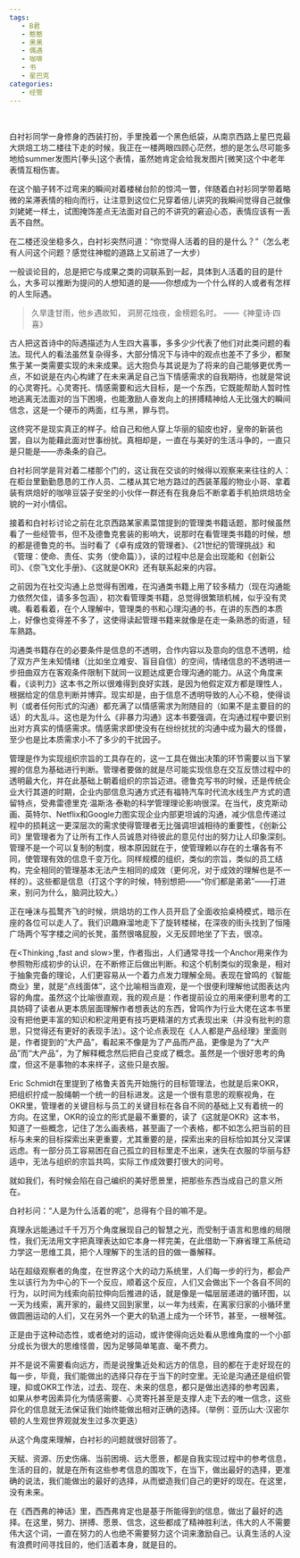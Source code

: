 ```yaml
---
tags:
   - B君
   - 憨憨
   - 黑黑
   - 偶遇
   - 咖啡
   - 书
   - 星巴克
categories:
   - 经管
---
```

<br />

白衬衫同学一身修身的西装打扮，手里挽着一个黑色纸袋，从南京西路上星巴克最大烘焙工坊二楼往下走的时候，我正在一楼两眼四顾心茫然，想的是怎么尽可能多地给summer发图片[拳头]这个表情，虽然她肯定会给我发图片[微笑]这个中老年表情互相伤害。

在这个脑子转不过弯来的瞬间对着楼梯台阶的惊鸿一瞥，伴随着白衬衫同学带着略微的呆滞表情的相向而行，让注意到这位仁兄穿着倍儿讲究的我瞬间觉得自己就像刘姥姥一样土，试图掩饰差点无法面对自己的不讲究的窘迫心态，表情应该有一丢丢不自然。

在二楼还没坐稳多久，白衬衫突然问道：“你觉得人活着的目的是什么？”（怎么老有人问这个问题？感觉往神棍的道路上又前进了一大步）

一般谈论目的，总是把它与成果之类的词联系到一起，具体到人活着的目的是什么，大多可以推断为提问的人想知道的是——你想成为一个什么样的人或者有怎样的人生际遇。

> 久旱逢甘雨，他乡遇故知，
  洞房花烛夜，金榜题名时。
                                     ——《神童诗·四喜》

古人把这首诗中的际遇描述为人生四大喜事，多多少少代表了他们对此类问题的看法。现代人的看法虽然复杂得多，大部分情况下与诗中的观点也差不了多少，都聚焦于某一类需要实现的未来成果。远大抱负与其说是为了将来的自己能够更优秀一点，不如说是在内心构建了在未来满足自己当下情感需求的自我期待，也就是常说的心灵寄托。心灵寄托、情感需要和远大目标，是一个东西，它既能帮助人暂时性地逃离无法面对的当下困境，也能激励人奋发向上的拼搏精神给人无比强大的瞬间信念，这是一个硬币的两面，红与黑，罪与罚。

这终究不是现实真正的样子。给自己和他人穿上华丽的貂皮也好，皇帝的新装也罢，自以为能藉此面对世事纷扰。真相却是，一直在与美好的生活斗争的，一直只是只能是——赤条条的自己。

白衬衫同学是背对着二楼那个门的，这让我在交谈的时候得以观察来来往往的人：在柜台里勤勤恳恳的工作人员、二楼从其它地方路过的西装革履的物业小哥、拿着装有烘焙好的咖啡豆袋子安坐的小伙伴一群还有在我身后不断拿着手机拍烘焙坊全貌的一对小情侣。

接着和白衬衫讨论之前在北京西路某家素菜馆提到的管理类书籍话题，那时候虽然看了一些经管书，但不及德鲁克套装的影响大，说那时在看管理类书籍的时候，想的都是德鲁克的书。当时看了《卓有成效的管理者》、《21世纪的管理挑战》和《管理：使命、责任、实务（使命篇）》，读的过程中总是会出现能和《创新公司》、《奈飞文化手册》、《这就是OKR》还有<How Google Works>联系起来的内容。

之前因为在社交沟通上总觉得有困难，在沟通类书籍上用了较多精力（现在沟通能力依然欠佳，请多多包涵），初次看管理类书籍，总觉得很繁琐机械，似乎没有灵魂。看着看着，在个人理解中，管理类的书和心理沟通的书，在讲的东西的本质上，好像也变得差不多了，这使得读起管理书籍来就像是在走一条熟悉的街道，轻车熟路。

沟通类书籍存在的必要条件是信息的不透明，合作内容以及意向的信息不透明，给了双方产生未知情绪（比如坐立难安、盲目自信）的空间，情绪信息的不透明进一步扭曲双方在客观条件限制下就同一议题达成更合理沟通的能力。从这个角度来看，《谈判力》这本书之所以很难得到良好实践，是因为他假定双方都是理性人，根据给定的信息判断并博弈。现实却是，由于信息不透明导致的人心不稳，使得谈判（或者任何形式的沟通）都充满了以情感需求为附随目的（如果不是主要目的的话）的大乱斗。这也是为什么《非暴力沟通》这本书要强调，在沟通过程中要识别出对方真实的情感需求。情感需求即使没有在纷纷扰扰的沟通中成为最大的怪兽，至少也是比本质需求小不了多少的干扰因子。

管理是作为实现组织宗旨的工具存在的，这一工具在做出决策的环节需要以当下掌握的信息为基础进行判断。管理者要做的就是尽可能实现信息在交互反馈过程中的透明最大化，并在此基础上朝着组织的宗旨迈进。德鲁克写书的时候，还是传统企业大行其道的时期，企业内部信息沟通方式还有福特汽车时代流水线生产方式的遗留特点，受弗雷德里克·温斯洛·泰勒的科学管理理论影响很深。在当代，皮克斯动画、英特尔、Netflix和Google力图实现企业内部更坦诚的沟通，减少信息传递过程中的损耗这一更深层次的需求使得管理者无比强调坦诚相待的重要性，《创新公司》里管理者为了让所有工作人员诚恳对待彼此的意见付出的努力让人印象深刻。管理不是一个可以复制的制度，根本原因就在于，使管理赖以存在的土壤各有不同，使管理有效的信息千变万化。同样规模的组织，类似的宗旨，类似的员工结构，完全相同的管理基本无法产生相同的成效（更何况，对于成效的理解也是不一样的）。这些都是信息（打这个字的时候，特别想把——“你们都是弟弟”——打进来，别问为什么，脑洞比较大。）

正在唾沫与孤鹜齐飞的时候，烘焙坊的工作人员开启了全面收拾桌椅模式，暗示在座的各位可以走人了。我们识趣麻溜地走下了旋转楼梯，在深夜的街头找到了恒隆广场两个写字楼之间的长凳，虽然很咯屁股，义无反顾地坐了下去，很凉。

在<Thinking ,fast and slow>里，作者指出，人们通常寻找一个Anchor用来作为参照物形成初步的认识，在不断修正后做出判断。和这个机制类似的现象是，相对于抽象完备的理论，人们更容易从一个着力点发力理解全局。表现在曾鸣的《智能商业》里，就是“点线面体”，这个比喻相当直观，是一个很便利理解他试图表达内容的角度。虽然这个比喻很直观，我的观点是：作者提前设立的用来便利思考的工具妨碍了读者从更本质层面理解作者想表达的东西，曾鸣作为行业大佬在这本书里没有把他更丰富的知识和积淀用更有技巧更精湛的方式表现出来（并没有批判的意思，只觉得还有更好的表现手法）。这个论点表现在《人人都是产品经理》里面则是，作者提到的“大产品”，看起来不像是为了产品而产品，更像是为了“大产品”而“大产品”，为了解释概念然后把自己变成了概念。虽然是一个很好思考的角度，但这不是事物的本来样子，这些只是衣服。

Eric Schmidt在<How Google Works>里提到了格鲁夫首先开始施行的目标管理法，也就是后来OKR，把组织拧成一股绳朝一个统一的目标进发。这是一个很有意思的观察视角，在OKR里，管理者的关键目标与员工的关键目标在各自不同的基础上又有着统一的方向。在这里，OKR的设立的形式是最不重要的，读了《这就是OKR》这本书，知道了一些概念，记住了怎么画表格，甚至画了一个表格，都不如怎么把当前的目标与未来的目标探索出来更重要，尤其重要的是，探索出来的目标恰如其分又深谋远虑。有一部分员工容易困在自己孤立的目标里走不出来，迷失在衣服的华丽与舒适中，无法与组织的宗旨共鸣，实际工作成效要打很大的问号。

就如我们，有时候会陷在自己编织的美好愿景里，把那些东西当成自己的意义所在。

白衬衫问：“人是为什么活着的呢”，总得有个目的嘛不是。

真理永远能通过千千万万个角度展现自己的智慧之光，而受制于语言和思维的局限性，我们无法用文字把真理表达如它本身一样完美，在此借助一下麻省理工系统动力学这一思维工具，把个人理解下的生活的目的做一番解释。

站在超级观察者的角度，在世界这个大的动力系统里，人们每一步的行为，都会产生以该行为为中心的下一个反应，顺着这个反应，人们又会做出下一个各自不同的行为，以时间为线索向前拉伸向后推进的话，就是像是一幅层层递进的循环图，以一天为线索，离开家的，最终又回到家里，以一年为线索，在离家归家的小循环里做圆圈运动的人们，又在另外一个更大的轨道上成为一个环节，甚至，一根琴弦。

正是由于这种动态性，或者绝对的运动，或许使得向远处看从思维角度的一个小部分成长为很大的思维怪兽，因为足够简单笔直、毫不费力。

并不是说不需要看向远方，而是说搜集近处和远方的信息，目的都在于走好现在的每一步，毕竟，我们能做出的选择只存在于当下的时空里。无论是沟通还是组织管理，抑或OKR工作法，过去、现在、未来的信息，都只是做出选择的参考因素，如果从参考因素异化为情感需要、心灵寄托甚至是支撑人走下去的唯一信念，这些异化的信息就无法保证我们始终能做出相对正确的选择。（举例：亚历山大·汉密尔顿的人生观世界观就发生过多次更迭）

从这个角度来理解，白衬衫的问题就很好回答了。

天赋、资源、历史伤痛、当前困境、远大愿景，都是自我实现过程中的参考信息，生活的目的，就是在所有这些参考信息的围攻下，在当下，做出最好的选择，更准确的说法，我们能做出的最好的选择，从而塑造我们自己的更好的现在。在这里，没有未来。

在《西西弗的神话》里，西西弗肯定也是基于所能得到的信息，做出了最好的选择。在这里，努力、拼搏、愿景、信念，这些都成了精神胜利法，伟大的人不需要伟大这个词，一直在努力的人也绝不需要努力这个词来激励自己。认真生活的人没有浪费时间寻找目的，他们活着本身，就是目的。
